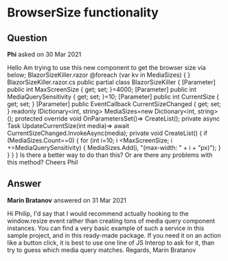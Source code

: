 # BrowserSize functionality

## Question

**Phi** asked on 30 Mar 2021

Hello Am trying to use this new component to get the browser size via below; BlazorSizeKiller.razor @foreach (var kv in MediaSizes) { <TelerikMediaQuery Media="@(kv.Value)" OnChange="(()=> UpdateCurrentSize(kv.Key))"></TelerikMediaQuery> } BlazorSizeKiller.razor.cs public partial class BlazorSizeKiller { [Parameter] public int MaxScreenSize { get; set; }=4000; [Parameter] public int MediaQuerySensitivity { get; set; }=10; [Parameter] public int CurrentSize { get; set; } [Parameter] public EventCallback<int> CurrentSizeChanged { get; set; } readonly IDictionary<int, string> MediaSizes=new Dictionary<int, string>(); protected override void OnParametersSet()=> CreateList(); private async Task UpdateCurrentSize(int media)=> await CurrentSizeChanged.InvokeAsync(media); private void CreateList() { if (MediaSizes.Count==0) { for (int i=10; i <MaxScreenSize; i +=MediaQuerySensitivity) { MediaSizes.Add(i, "(max-width: " + i + "px)"); } } } } Is there a better way to do than this? Or are there any problems with this method? Cheers Phil

## Answer

**Marin Bratanov** answered on 31 Mar 2021

Hi Philip, I'd say that I would recommend actually hooking to the window.resize event rather than creating tons of media query component instances. You can find a very basic example of such a service in this sample project, and in this ready-made package. If you need it on an action like a button click, it is best to use one line of JS Interop to ask for it, than try to guess which media query matches. Regards, Marin Bratanov
